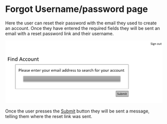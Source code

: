 # Forgot Username/password page
Here the user can reset their password with the email they used to create an account. Once they have entered the required fields they will be sent an email with a reset password link and their username.

![Forgot user/pass](https://github.com/RC11B/HVAC-Project/blob/master/Wire%20Frame/pictures/ForgotAccount.png)

Once the user presses the [Submit](PassReset.md) button they will be sent a message, telling them where the reset link was sent.
